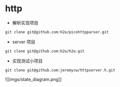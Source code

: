 # http

- 解析实现项目
```shell
git clone git@github.com:h2o/picohttpparser.git
```

- server 项目
```shell
git clone git@github.com:h2o/h2o.git
```

- 实现测试小项目
```shell
git clone git@github.com:jeremycw/httpserver.h.git
```
![[imgs/state_diagram.png]]